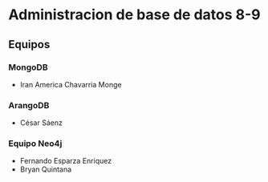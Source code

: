 # Administracion de base de datos 8-9

## Equipos

### MongoDB

* Iran America Chavarria Monge

### ArangoDB
* César Sáenz

### Equipo Neo4j
* Fernando Esparza Enriquez
* Bryan Quintana
